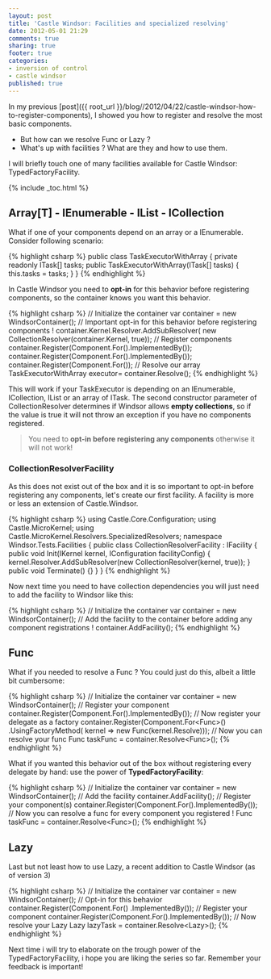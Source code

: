 ```yaml
---
layout: post
title: 'Castle Windsor: Facilities and specialized resolving'
date: 2012-05-01 21:29
comments: true
sharing: true
footer: true
categories:
- inversion of control
- castle windsor
published: true
---
```

In my previous [post]({{ root_url }}/blog//2012/04/22/castle-windsor-how-to-register-components), I showed you how to register and resolve the most basic components. 

- But how can we resolve Func or Lazy ?
- What's up with facilities ? What are they and how to use them. 

I will briefly touch one of many facilities available for Castle Windsor: TypedFactoryFacility.

{% include _toc.html %}

## Array[T] - IEnumerable<T> - IList<T> - ICollection<T>
What if one of your components depend on an array or a IEnumerable<T>. Consider following scenario:

{% highlight csharp %}
public class TaskExecutorWithArray
{
	private readonly ITask[] tasks;
	public TaskExecutorWithArray(ITask[] tasks)
	{
		this.tasks = tasks;
	}
}
{% endhighlight %}

In Castle Windsor you need to **opt-in** for this behavior before registering components, so the container knows you want this behavior.

{% highlight csharp %}
// Initialize the container
var container = new WindsorContainer();
// Important opt-in for this behavior before registering components !
container.Kernel.Resolver.AddSubResolver(
                                new CollectionResolver(container.Kernel, true));
// Register components
container.Register(Component.For<ITask>().ImplementedBy<FirstTask>());
container.Register(Component.For<ITask>().ImplementedBy<SecondTask>());
container.Register(Component.For<TaskExecutorWithArray>());
// Resolve our array
TaskExecutorWithArray executor= container.Resolve<TaskExecutorWithArray>();
{% endhighlight %}

This will work if your TaskExecutor is depending on an IEnumerable, ICollection, IList or an array of ITask. The second constructor parameter of CollectionResolver determines if Windsor allows **empty collections**, so if the value is true it will not throw an exception if you have no components registered.

> You need to **opt-in before registering any components** otherwise it will not work!

### CollectionResolverFacility
As this does not exist out of the box and it is so important to opt-in before registering any components, let's create our first facility. A facility is more or less an extension of Castle.Windsor.

{% highlight csharp %}
using Castle.Core.Configuration;
using Castle.MicroKernel;
using Castle.MicroKernel.Resolvers.SpecializedResolvers;
namespace Windsor.Tests.Facilities
{
   public class CollectionResolverFacility : IFacility
   {
      public void Init(IKernel kernel, IConfiguration facilityConfig)
      {
         kernel.Resolver.AddSubResolver(new CollectionResolver(kernel, true));
      }
      public void Terminate() {}
   }
}
{% endhighlight %}

Now next time you need to have collection dependencies you will just need to add the facility to Windsor like this:

{% highlight csharp %}
// Initialize the container
var container = new WindsorContainer();
// Add the facility to the container before adding any component registrations !
container.AddFacility<CollectionResolverFacility>();
{% endhighlight %}

## Func<T>
What if you needed to resolve a Func ? You could just do this, albeit a little bit cumbersome:

{% highlight csharp %}
// Initialize the container
var container = new WindsorContainer();
// Register your component
container.Register(Component.For<ITask>().ImplementedBy<FirstTask>());
// Now register your delegate as a factory
container.Register(Component.For<Func<ITask>>()
                            .UsingFactoryMethod(
                                  kernel => new Func<ITask>(kernel.Resolve<ITask>)));
// Now you can resolve your func
Func<ITask> taskFunc = container.Resolve<Func<ITask>>();
{% endhighlight %}

What if you wanted this behavior out of the box without registering every delegate by hand: use the power of **TypedFactoryFacility**:

{% highlight csharp %}
// Initialize the container
var container = new WindsorContainer();
// Add the facility
container.AddFacility<TypedFactoryFacility>();
// Register your component(s)
container.Register(Component.For<ITask>().ImplementedBy<FirstTask>());
// Now you can resolve a func for every component you registered !
Func<ITask> taskFunc = container.Resolve<Func<ITask>>();
{% endhighlight %}

## Lazy<T>
Last but not least how to use Lazy<T>, a recent addition to Castle Windsor (as of version 3)

{% highlight csharp %}
// Initialize the container
var container = new WindsorContainer();
// Opt-in for this behavior
container.Register(Component.For<ILazyComponentLoader>()
                            .ImplementedBy<LazyOfTComponentLoader>());
// Register your component
container.Register(Component.For<ITask>().ImplementedBy<FirstTask>());
// Now resolve your Lazy<ITask>
Lazy<ITask> lazyTask = container.Resolve<Lazy<ITask>>();
{% endhighlight %}

Next time i will try to elaborate on the trough power of the TypedFactoryFacility, i hope you are liking the series so far.  Remember your feedback is important!